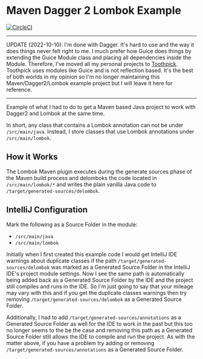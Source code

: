 # Maven Dagger 2 Lombok Example

[![CircleCI](https://circleci.com/gh/jeremywall/maven-dagger2-lombok-example/tree/main.svg?style=svg)](https://circleci.com/gh/jeremywall/maven-dagger2-lombok-example/tree/main)

---

UPDATE (2022-10-10): I'm done with Dagger. It's hard to use and the way it does things never felt right to me. I much prefer how Guice does things by extending the Guice Module class and placing all dependencies inside the Module. Therefore, I've moved all my personal projects to [Toothpick](https://github.com/stephanenicolas/toothpick). Toothpick uses modules like Guice and is not reflection based. It's the best of both worlds in my opinion so I'm no longer maintaining this Maven/Dagger2/Lombok example project but I will leave it here for reference.

---

Example of what I had to do to get a Maven based Java project to work with Dagger2 and Lombok at the same time.

In short, any class that contains a Lombok annotation can not be under `/src/main/java`. Instead, I store classes that use Lombok annotations under `/src/main/lombok`.

## How it Works

The Lombok Maven plugin executes during the generate sources phase of the Maven build process and delomboks the code located in `/src/main/lombok/*` and writes the plain vanilla Java code to `/target/generated-sources/delombok`.

## IntelliJ Configuration

Mark the following as a Source Folder in the module:

* `/src/main/java`
* `/src/main/lombok`

Initially when I first created this example code I would get IntelliJ IDE warnings about duplicate classes if the path `/target/generated-sources/delombok` was marked as a Generated Source Folder in the IntelliJ IDE's project module settings. Now I see the same path is automatically being added back as a Generated Source Folder by the IDE and the project still compiles and runs in the IDE. So I'm just going to say that your mileage may vary with this and if you get the duplicate classes warnings then try removing `/target/generated-sources/delombok` as a Generated Source Folder.

Additionally, I had to add `/target/generated-sources/annotations` as a Generated Source Folder as well for the IDE to work in the past but this too no longer seems to the be the case and removing this path as a Generated Source Folder still allows the IDE to compile and run the project. As with the matter above, if you have a problem try adding or removing `/target/generated-sources/annotations` as a Generated Source Folder.
